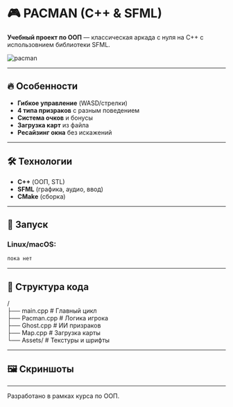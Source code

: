 # 🎮 PACMAN (C++ & SFML)  

**Учебный проект по ООП** — классическая аркада с нуля на C++ с использовнием библиотеки SFML.  

![pacman](https://media1.tenor.com/m/4MALNxOjDYEAAAAC/pacman-video-game.gif)

---

## 🔥 Особенности  
- **Гибкое управление** (WASD/стрелки)  
- **4 типа призраков** с разным поведением  
- **Система очков** и бонусы  
- **Загрузка карт** из файла  
- **Ресайзинг окна** без искажений  

---

## 🛠 Технологии  
- **C++** (ООП, STL)  
- **SFML** (графика, аудио, ввод)  
- **CMake** (сборка)  

---

## 🚀 Запуск  
### Linux/macOS:  
```bash  
пока нет
```
---

## 📂 Структура кода
/  
├── main.cpp       # Главный цикл  
├── Pacman.cpp     # Логика игрока  
├── Ghost.cpp      # ИИ призраков  
├── Map.cpp        # Загрузка карты  
└── Assets/        # Текстуры и шрифты  

---

## 🖼️ Скриншоты

---

Разработано в рамках курса по ООП.
